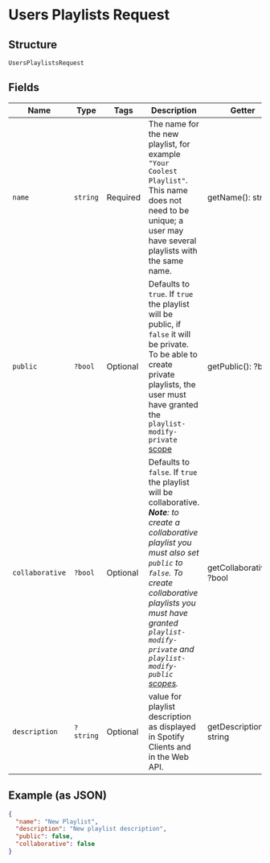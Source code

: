 
# Users Playlists Request

## Structure

`UsersPlaylistsRequest`

## Fields

| Name | Type | Tags | Description | Getter | Setter |
|  --- | --- | --- | --- | --- | --- |
| `name` | `string` | Required | The name for the new playlist, for example `"Your Coolest Playlist"`. This name does not need to be unique; a user may have several playlists with the same name. | getName(): string | setName(string name): void |
| `public` | `?bool` | Optional | Defaults to `true`. If `true` the playlist will be public, if `false` it will be private. To be able to create private playlists, the user must have granted the `playlist-modify-private` [scope](/documentation/web-api/concepts/scopes/#list-of-scopes) | getPublic(): ?bool | setPublic(?bool public): void |
| `collaborative` | `?bool` | Optional | Defaults to `false`. If `true` the playlist will be collaborative. _**Note**: to create a collaborative playlist you must also set `public` to `false`. To create collaborative playlists you must have granted `playlist-modify-private` and `playlist-modify-public` [scopes](/documentation/web-api/concepts/scopes/#list-of-scopes)._ | getCollaborative(): ?bool | setCollaborative(?bool collaborative): void |
| `description` | `?string` | Optional | value for playlist description as displayed in Spotify Clients and in the Web API. | getDescription(): ?string | setDescription(?string description): void |

## Example (as JSON)

```json
{
  "name": "New Playlist",
  "description": "New playlist description",
  "public": false,
  "collaborative": false
}
```

